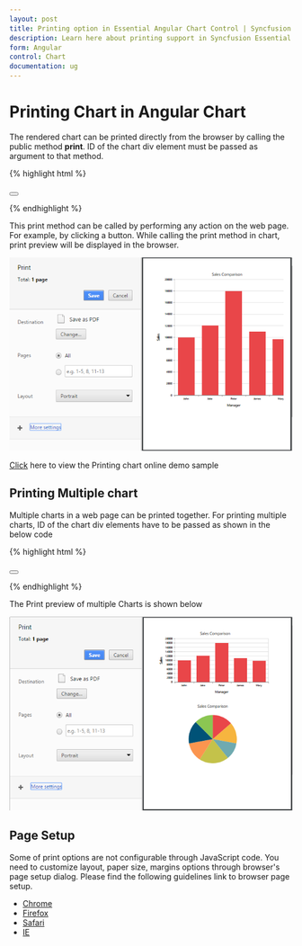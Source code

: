 ```yaml
---
layout: post
title: Printing option in Essential Angular Chart Control | Syncfusion
description: Learn here about printing support in Syncfusion Essential Angular Chart Control, its elements, and more.
form: Angular
control: Chart
documentation: ug
---
```


# Printing Chart in Angular Chart
The rendered chart can be printed directly from the browser by calling the public method **print**. ID of the chart div element must be passed as argument to that method.

{% highlight html %}

<button type="button" onclick="print()" ></button> 
<ej-chart id="container">
</ej-chart>
<script>
function print() {
var chartObj = $("#container").ejChart("instance");
chartObj.print("container");
        }
</script>
</body>

{% endhighlight %}

This print method can be called by performing any action on the web page. For example, by clicking a button. While calling the print method in chart, print preview will be displayed in the browser.

![Angular Chart multiple chart](Printing_images/Printing_img1.png)

[Click](http://ng2jq.syncfusion.com/#/chart/export) here to view the Printing chart online demo sample

## Printing Multiple chart

Multiple charts in a web page can be printed together. For printing multiple charts, ID of the chart div elements have to be passed as shown in the below code 


{% highlight html %}

<button type="button" onclick="print()" ></button> 
<ej-chart id="container1">
</ej-chart>
<ej-chart id="container2">
</ej-chart>
<script>
function print() {
var chartObj = $("#container1").ejChart("instance");
chartObj.print("container1","container2");
        }
</script>
</body>

{% endhighlight %}

The Print preview of multiple Charts is shown below 

![Angular Chart page setup](Printing_images/Printing_img2.png)

## Page Setup

Some of print options are not configurable through JavaScript code. You need to customize layout, paper size, margins options through browser's page setup dialog. Please find the following guidelines link to browser page setup.

* [Chrome](https://support.google.com/chrome/answer/1379552?hl=en)
* [Firefox](https://support.mozilla.org/en-US/kb/how-print-web-pages-firefox)
* [Safari](http://www.mintprintables.com/print-tips/adjust-margins-osx/)
* [IE](http://www.helpteaching.com/help/print/index.htm) 

